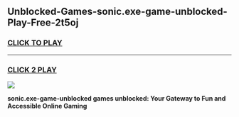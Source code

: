 
## Unblocked-Games-sonic.exe-game-unblocked-Play-Free-2t5oj
<h3>
<a href="https://premium76.site?title=sonic.exe-game-unblocked&ref=09A">CLICK TO PLAY</a></h3>
<hr>

<h3>
<a href="https://premium76.site?title=sonic.exe-game-unblocked&ref=09A">CLICK 2 PLAY</a>
  
</h3>

<a href="https://premium76.site?title=sonic.exe-game-unblocked&ref=09A"><img src="https://clearcache.store/games.png"></a>


**sonic.exe-game-unblocked games unblocked: Your Gateway to Fun and Accessible Online Gaming**
